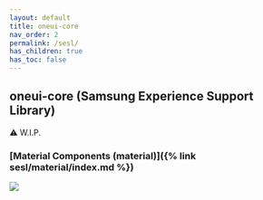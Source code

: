 ```yaml
---
layout: default
title: oneui-core
nav_order: 2
permalink: /sesl/
has_children: true
has_toc: false
---
```


## oneui-core (Samsung Experience Support Library) 

⚠️ W.I.P.

### [Material Components (material)]({% link sesl/material/index.md %})
[![](https://img.shields.io/maven-central/v/io.github.oneuiproject.sesl/material?color=%23C71A36&logoColor=%23C11920&style=flat-square)](https://mvnrepository.com/artifact/io.github.oneuiproject.sesl/material)